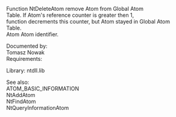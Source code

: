 Function NtDeleteAtom remove Atom from Global Atom \
Table. If Atom's reference counter is greater then 1, \
function decrements this counter, but Atom stayed in Global Atom \
Table. \
Atom Atom identifier.

Documented by: \
Tomasz Nowak \
Requirements:

Library: ntdll.lib

See also: \
ATOM\_BASIC\_INFORMATION \
NtAddAtom \
NtFindAtom \
NtQueryInformationAtom
